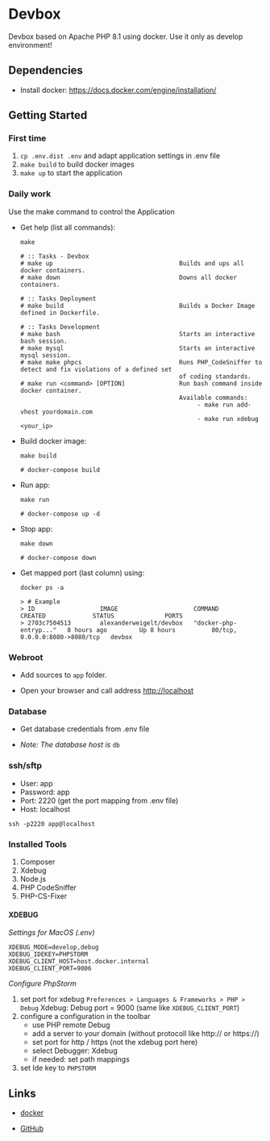 # Devbox

Devbox based on Apache PHP 8.1 using docker. Use it only as develop environment!

## Dependencies

-   Install docker: https://docs.docker.com/engine/installation/


## Getting Started

### First time

1. `cp .env.dist .env` and adapt application settings in .env file
2. `make build` to build docker images
3. `make up` to start the application

### Daily work

Use the make command to control the Application

-   Get help (list all commands):

        make
        
        # :: Tasks - Devbox
        # make up                                   Builds and ups all docker containers.
        # make down                                 Downs all docker containers.
        
        # :: Tasks Deployment
        # make build                                Builds a Docker Image defined in Dockerfile.
        
        # :: Tasks Development
        # make bash                                 Starts an interactive bash session.
        # make mysql                                Starts an interactive mysql session.
        # make make phpcs                           Runs PHP_CodeSniffer to detect and fix violations of a defined set
                                                    of coding standards.
        # make run <command> [OPTION]               Run bash command inside docker container.
                                                    Available commands:
                                                         - make run add-vhost yourdomain.com
                                                         - make run xdebug <your_ip>
-   Build docker image:

        make build
        
        # docker-compose build

-   Run app:

        make run
        
        # docker-compose up -d

-   Stop app:

        make down
        
        # docker-compose down
    
-   Get mapped port (last column) using:

        docker ps -a

        > # Example
        > ID                  IMAGE                     COMMAND                  CREATED             STATUS              PORTS
        > 2703c7504513        alexanderweigelt/devbox   "docker-php-entryp..."   8 hours ago         Up 8 hours          80/tcp, 0.0.0.0:8080->8080/tcp   devbox
    
### Webroot

-   Add sources to `app` folder.

-   Open your browser and call address [http://localhost](http://localhost)

### Database

- Get database credentials from .env file

- *Note: The database host is* `db`

### ssh/sftp

* User: app
* Password: app
* Port: 2220 (get the port mapping from .env file)
* Host: localhost

`ssh -p2220 app@localhost`

### Installed Tools

1. Composer
2. Xdebug
3. Node.js
4. PHP CodeSniffer
5. PHP-CS-Fixer

#### XDEBUG

*Settings for MacOS (.env)*

```
XDEBUG_MODE=develop,debug
XDEBUG_IDEKEY=PHPSTORM
XDEBUG_CLIENT_HOST=host.docker.internal
XDEBUG_CLIENT_PORT=9006
```

*Configure PhpStorm*

1. set port for xdebug `Preferences > Languages & Frameworks > PHP > Debug` Xdebug: Debug port = 9000 (same like `XDEBUG_CLIENT_PORT`)
2. configure a configuration in the toolbar
   - use PHP remote Debug
   - add a server to your domain (without protocoll like http:// or https://)
   - set port for http / https (not the xdebug port here)
   - select Debugger: Xdebug
   - if needed: set path mappings
3. set Ide key to `PHPSTORM`

## Links

-   [docker](https://cloud.docker.com/swarm/alexanderweigelt/repository/docker/alexanderweigelt/devbox/general)

-   [GitHub](https://github.com/alexanderweigelt/Docker-devbox)
